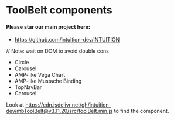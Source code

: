 
# ToolBelt components


#### Please star our main project here:
- https://github.com/intuition-dev/INTUITION


// Note: wait on DOM to avoid double cons

- Circle
- Carousel
- AMP-like Vega Chart 
- AMP-like Mustache Binding
- TopNavBar
- Carousel

Look at https://cdn.jsdelivr.net/gh/intuition-dev/mbToolBelt@v3.11.20/src/toolBelt.min.js to find the component.

